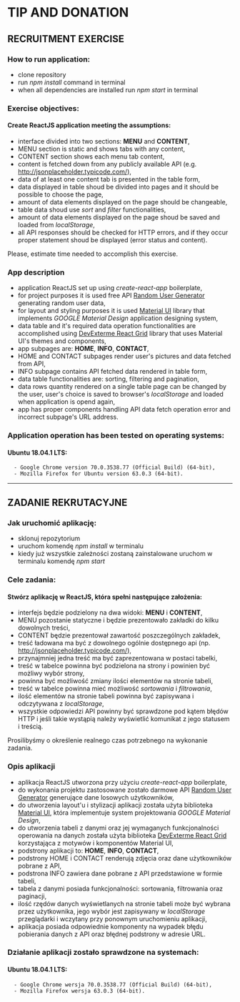 # TIP AND DONATION
## RECRUITMENT EXERCISE

### How to run application:
   - clone repository
   - run _npm install_ command in terminal
   - when all dependencies are installed run _npm start_ in terminal

### Exercise objectives:
#### Create ReactJS application meeting the assumptions:
   - interface divided into two sections: __MENU__ and __CONTENT__,
   - MENU section is static and shows tabs with any content,
   - CONTENT section shows each menu tab content,
   - content is fetched down from any publicly available API (e.g. http://jsonplaceholder.typicode.com/),
   - data of at least one content tab is presented in the table form,
   - data displayed in table shoud be divided into pages and it should be possible to choose the page,
   - amount of data elements displayed on the page should be changeable,
   - table data shoud use _sort_ and _filter_ functionalities,
   - amount of data elements displayed on the page shoud be saved and loaded from _localStorage_,
   - all API responses should be checked for HTTP errors, and if they occur proper statement shoud be displayed (error status and content).

Please, estimate time needed to accomplish this exercise.

### App description
   - application ReactJS set up using _create-react-app_ boilerplate,
   - for project purposes it is used free API [Random User Generator](https://randomuser.me/ "Random User Generator") generating random user data,
   - for layout and styling purposes it is used [Material UI](https://material-ui.com/ "Material UI library") library that implements _GOOGLE Material Design_ application designing system,
   - data table and it's required data operation functionalities are accomplished using [DevExterme React Grid](https://devexpress.github.io/devextreme-reactive/react/grid/ "DevExterme React Grid library") library that uses Material UI's themes and components,
   - app subpages are: __HOME__, __INFO__, __CONTACT__,
   - HOME and CONTACT subpages render user's pictures and data fetched from API,
   - INFO subpage contains API fetched data rendered in table form,
   - data table functionalities are: sorting, filtering and pagination,
   - data rows quantity rendered on a single table page can be changed by the user, user's choice is saved to browser's _localStorage_ and loaded when application is opend again,
   - app has proper components handling API data fetch operation error and incorrect subpage's URL address.

### Application operation has been tested on operating systems:
#### Ubuntu 18.04.1 LTS:
      - Google Chrome version 70.0.3538.77 (Official Build) (64-bit),
      - Mozilla Firefox for Ubuntu version 63.0.3 (64-bit).

----

## ZADANIE REKRUTACYJNE

### Jak uruchomić aplikację:
   - sklonuj repozytorium
   - uruchom komendę _npm install_ w terminalu
   - kiedy już wszystkie zależności zostaną zainstalowane uruchom w terminalu komendę _npm start_

### Cele zadania:
#### Stwórz aplikację w ReactJS, która spełni następujące założenia:
- interfejs będzie podzielony na dwa widoki: __MENU__ i __CONTENT__,
- MENU pozostanie statyczne i będzie prezentowało zakładki do kilku dowolnych treści,
- CONTENT będzie prezentował zawartość poszczególnych zakładek,
- treść ładowana ma być z dowolnego ogólnie dostępnego api (np. http://jsonplaceholder.typicode.com/),
- przynajmniej jedna treść ma być zaprezentowana w postaci tabelki,
- treść w tabelce powinna być podzielona na strony i powinien być możliwy wybór strony,
- powinna być możliwość zmiany ilości elementów na stronie tabeli,
- treść w tabelce powinna mieć możliwość _sortowania_ i _filtrowania_,
- ilość elementów na stronie tabeli powinna być zapisywana i odczytywana z _localStorage_,
- wszystkie odpowiedzi API powinny być sprawdzone pod kątem błędów HTTP i jeśli takie wystąpią należy wyświetlić komunikat z jego statusem i treścią.

Prosilibyśmy o określenie realnego czas potrzebnego na wykonanie zadania.

### Opis aplikacji
   - aplikacja ReactJS utworzona przy użyciu _create-react-app_ boilerplate,
   - do wykonania projektu zastosowane zostało darmowe API [Random User Generator](https://randomuser.me/ "Random User Generator") generujące dane losowych użytkowników,
   - do utworzenia layout'u i stylizacji aplikacji została użyta biblioteka [Material UI](https://material-ui.com/ "Material UI library"), która implementuje system projektowania _GOOGLE Material Design_,
   - do utworzenia tabeli z danymi oraz jej wymaganych funkcjonalności operowania na danych została użyta biblioteka [DevExterme React Grid](https://devexpress.github.io/devextreme-reactive/react/grid/ "DevExterme React Grid library") korzystająca z motywów i komponentów Material UI,
   - podstrony aplikacji to: __HOME__, __INFO__, __CONTACT__,
   - podstrony HOME i CONTACT renderują zdjęcia oraz dane użytkowników pobrane z API,
   - podstrona INFO zawiera dane pobrane z API przedstawione w formie tabeli,
   - tabela z danymi posiada funkcjonalności: sortowania, filtrowania oraz paginacji,
   - ilość rzędów danych wyświetlanych na stronie tabeli może być wybrana przez użytkownika, jego wybór jest zapisywany w _localStorage_ przeglądarki i wczytany przy ponownym uruchomieniu aplikacji,
   - aplikacja posiada odpowiednie komponenty na wypadek błędu pobierania danych z API oraz błędnej podstrony w adresie URL.

### Działanie aplikacji zostało sprawdzone na systemach:
#### Ubuntu 18.04.1 LTS:
      - Google Chrome wersja 70.0.3538.77 (Official Build) (64-bit),
      - Mozilla Firefox wersja 63.0.3 (64-bit).
